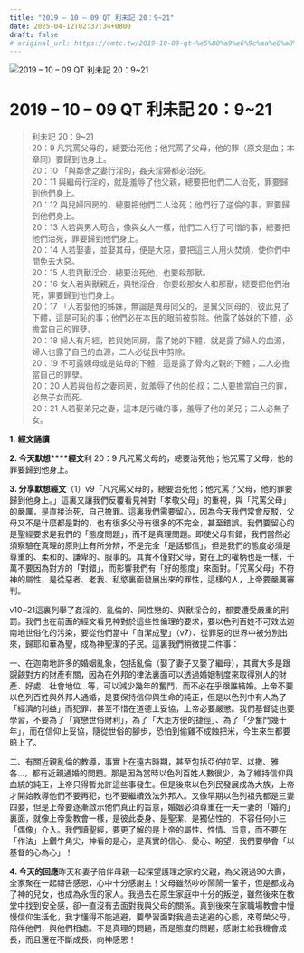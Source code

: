 ```yaml
---
title: "2019 – 10 – 09 QT 利未記 20：9~21"
date: 2025-04-12T02:37:34+0800
draft: false
# original_url: https://cmtc.tw/2019-10-09-qt-%e5%88%a9%e6%9c%aa%e8%a8%98-20%ef%bc%9a921
---
```


![2019 – 10 – 09 QT 利未記 20：9\~21](/images/qt.jpg   "2019 – 10 – 09 QT 利未記 20：9\~21")

# 2019 – 10 – 09 QT 利未記 20：9\~21

> 利未記 20：9\~21  
> 20：9 凡咒罵父母的，總要治死他；他咒罵了父母，他的罪（原文是血；本章同）要歸到他身上。  
> 20：10 「與鄰舍之妻行淫的，姦夫淫婦都必治死。  
> 20：11 與繼母行淫的，就是羞辱了他父親，總要把他們二人治死，罪要歸到他們身上。  
> 20：12 與兒婦同房的，總要把他們二人治死；他們行了逆倫的事，罪要歸到他們身上。  
> 20：13 人若與男人苟合，像與女人一樣，他們二人行了可憎的事，總要把他們治死，罪要歸到他們身上。  
> 20：14 人若娶妻，並娶其母，便是大惡，要把這三人用火焚燒，使你們中間免去大惡。  
> 20：15 人若與獸淫合，總要治死他，也要殺那獸。  
> 20：16 女人若與獸親近，與牠淫合，你要殺那女人和那獸，總要把他們治死，罪要歸到他們身上。  
> 20：17 「人若娶他的姊妹，無論是異母同父的，是異父同母的，彼此見了下體，這是可恥的事；他們必在本民的眼前被剪除。他露了姊妹的下體，必擔當自己的罪孽。  
> 20：18 婦人有月經，若與她同房，露了她的下體，就是露了婦人的血源，婦人也露了自己的血源，二人必從民中剪除。  
> 20：19 不可露姨母或是姑母的下體，這是露了骨肉之親的下體；二人必擔當自己的罪孽。  
> 20：20 人若與伯叔之妻同房，就羞辱了他的伯叔；二人要擔當自己的罪，必無子女而死。  
> 20：21 人若娶弟兄之妻，這本是污穢的事，羞辱了他的弟兄；二人必無子女。

**1.** **經文誦讀**

**2. 今天默想****經文**利 20：9 凡咒罵父母的，總要治死他；他咒罵了父母，他的罪要歸到他身上。

**3. 分享默想經文**（1）v9「凡咒罵父母的，總要治死他；他咒罵了父母，他的罪要歸到他身上。」這裏又讓我們反覆看見神對「孝敬父母」的重視，與「咒罵父母」的嚴厲，是直接治死，自己擔罪。這裏我們需要留心，因為今天我們常會反駁，父母又不是什麼都是對的，也有很多父母有很多的不完全，甚至錯誤。我們要留心的是聖經要求是我們的「態度問題」，而不是真理問題。即使父母有錯，我們當然必須察驗在真理的原則上有所分辨，不是完全「是話都信」，但是我們的態度必須是尊重的、柔和的、謙卑的、服事的。其實不僅對父母，對在上的權柄也是一樣，千萬不要因為對方的「對錯」，而影響我們有「好的態度」來面對。「咒罵父母」不符神的屬性，是從惡者、老我、私慾裏面發展出來的罪性，這樣的人，上帝要嚴厲審判。

v10\~21這裏列舉了姦淫的、亂倫的、同性戀的、與獸淫合的，都要遭受嚴重的刑罰。我們也在前面的經文看見神對於這些性倫理的要求，要以色列百姓不可效法迦南地世俗化的污染，要從他們當中「自潔成聖」（v7）、從罪惡的世界中被分別出來，歸耶和華為聖，成為神聖潔的子民。這裏我們稍微提二件事：

一、在迦南地許多的婚姻亂象，包括亂倫（娶了妻子又娶了繼母），其實大多是跟覬覦對方的財產有關，因為在外邦的律法裏面可以透過婚姻制度來取得別人的財產、好處、社會地位…等，可以減少幾年的奮鬥，而不必在乎跟誰結婚。上帝不要以色列百姓與外邦人通婚，是要保持信仰與生命的純正，但是以色列中有人為了「經濟的利益」而犯罪，甚至不惜在道德上妥協，上帝必要嚴懲。我們基督徒也要學習，不要為了「貪戀世俗財利」，為了「大走方便的捷徑」、為了「少奮鬥幾十年」，而在信仰上妥協，隨從世俗的腳步，恐怕到偷雞不成蝕把米，今生來生都要賠上了。

二、有關近親亂倫的教導，事實上在遠古時期，甚至包括亞伯拉罕、以撒、雅各…，都有近親通婚的問題。那是因為當時以色列百姓人數很少，為了維持信仰與血統的純正，上帝只得暫允許這些事發生。但是後來以色列民發展成為大族，上帝才開始教導他們不要再犯，也不要繼續效法外邦人。又像早期以色列祖先都是三妻四妾，但是上帝要逐漸啟示他們真正的旨意，婚姻必須尊重在一夫一妻的「婚約」裏面，就像上帝愛教會一樣，是彼此委身、是聖潔、是獨佔性的，不容任何小三「偶像」介入。我們讀聖經，要更了解的是上帝的屬性、性情、旨意，而不要在「作法」上鑽牛角尖，神看的是心，是真實的信心、愛心、盼望，我們要學會「以基督的心為心」！

**4. 今天的回應**昨天和妻子陪伴母親一起探望護理之家的父親，為父親過90大壽，全家聚在一起禱告感恩，心中十分感謝主！父母雖然吵吵鬧鬧一輩子，但是都成為了神的兒女，也成為永恆的家人。我過去在原生家庭中十分的叛逆，雖然後來在教堂中找到安全感，卻一直沒有去面對我與父母的關係。真到後來在家職場教會中慢慢信仰生活化，我才懂得不能逃避，要學習面對我過去逃避的心態，來尊榮父母，陪伴他們，與他們相處。不是真理的問題，而是態度的問題，感謝主給我機會成長，而且還在不斷成長，向神感恩！